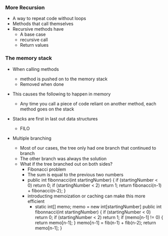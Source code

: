 ### More Recursion

- A way to repeat code without loops
- Methods that call themselves
- Recursive methods have 
  - A base case
  - recursive call
  - Return values


### The memory stack

- When calling methods
  - method is pushed on to the memory stack
  - Removed when done

- This causes the following to happen in memory
  - Any time you call a piece of code reliant on another method, each method goes on the stack 

- Stacks are first in last out data structures
  - FILO

- Multiple branching
  - Most of our cases, the tree only had one branch that continued to branch
  - The other branch was always the solution
  - What if the tree branched out on both sides?
    - Fibonacci problem
    - The sum is equal to the previous two numbers 
    - public int fibonnacci(int startingNumber) {
      if (startingNumber < 0) return 0;
      if (startingNumber < 2) return 1;
      return fibonacci(n-1) + fibonacci(n-2);
    }
    - introducting memoization or caching can make this more efficient
      - static int[] memo; 
        memo = new int[startingNumber]
        public int fibonnacci(int startingNumber) {
          if (startingNumber < 0) return 0;
          if (startingNumber < 2) return 1;
          if (memo[n-1] != 0) {
            return memo[n-1];
          }
          memo[n-1] = fib(n-1) + fib(n-2);
          return memo[n-1];
        }


